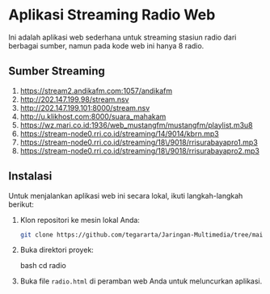
# Aplikasi Streaming Radio Web

Ini adalah aplikasi web sederhana untuk streaming stasiun radio dari berbagai sumber, namun pada kode web ini hanya 8 radio.

## Sumber Streaming

1. https://stream2.andikafm.com:1057/andikafm
2. http://202.147.199.98/stream.nsv
3. http://202.147.199.101:8000/stream.nsv
4. http://u.klikhost.com:8000/suara_mahakam
5. https://wz.mari.co.id:1936/web_mustangfm/mustangfm/playlist.m3u8
6. https://stream-node0.rri.co.id/streaming/14/9014/kbrn.mp3
7. https://stream-node0.rri.co.id/streaming/18\/9018/rrisurabayapro1.mp3
8. https://stream-node0.rri.co.id/streaming/18\/9018/rrisurabayapro2.mp3

## Instalasi

Untuk menjalankan aplikasi web ini secara lokal, ikuti langkah-langkah berikut:

1. Klon repositori ke mesin lokal Anda:

   ```bash
   git clone https://github.com/tegararta/Jaringan-Multimedia/tree/main/radio
   ```

3. Buka direktori proyek:

   bash
   cd radio
   

4. Buka file `radio.html` di peramban web Anda untuk meluncurkan aplikasi.

